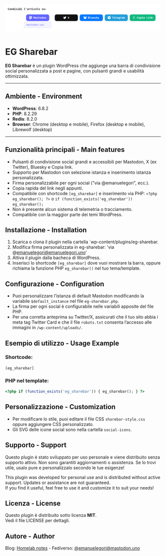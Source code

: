 ![EG Sharebar - screenshot](https://github.com/emanuelegori/eg-sharebar/raw/main/screenshot.png)

# EG Sharebar

**EG Sharebar** è un plugin WordPress che aggiunge una barra di condivisione social personalizzata a post e pagine, con pulsanti grandi e usabilità ottimizzata.

---

## Ambiente - Environment

- **WordPress**: 6.8.2 
- **PHP**: 8.2.29
- **Redis**: 	8.2.0
- **Browser**: Chrome (desktop e mobile), Firefox (desktop e mobile), Librewolf (desktop)

---

## Funzionalità principali - Main features

- Pulsanti di condivisione social grandi e accessibili per Mastodon, X (ex Twitter), Bluesky e Copia link.
- Supporto per Mastodon con selezione istanza e inserimento istanza personalizzata.
- Firma personalizzabile per ogni social ("via @emanuelegori", ecc.).
- Copia rapida del link negli appunti.
- Compatibile con shortcode `[eg_sharebar]` e inserimento via PHP: `<?php eg_sharebar(); ?>` o `if (function_exists('eg_sharebar')) eg_sharebar();`
- Non è presente alcun sistema di telemetria o tracciamento. 
- Compatibile con la maggior parte dei temi WordPress.

## Installazione - Installation

1. Scarica o clona il plugin nella cartella `wp-content/plugins/eg-sharebar.
2. Modifica firma personalizzata in eg-sharebar: 'via @emanuelegori@emanuelegori.uno'
3. Attiva il plugin dalla bacheca di WordPress.
4. Inserisci lo shortcode `[eg_sharebar]` dove vuoi mostrare la barra, oppure richiama la funzione PHP `eg_sharebar()` nel tuo tema/template.

## Configurazione - Configuration

- Puoi personalizzare l’istanza di default Mastodon modificando la variabile `$default_instance` nel file `eg-sharebar.php`.
- La firma per ogni social è configurabile nelle variabili apposite del file PHP.
- Per una corretta anteprima su Twitter/X, assicurati che il tuo sito abbia i meta tag Twitter Card e che il file `robots.txt` consenta l’accesso alle immagini in `/wp-content/uploads/`.

## Esempio di utilizzo - Usage Example

### Shortcode:

```wordpress
[eg_sharebar]
```

### PHP nel template:

```php
<?php if (function_exists('eg_sharebar')) { eg_sharebar(); } ?>
```

## Personalizzazione - Customization

- Per modificare lo stile, puoi editare il file CSS `sharebar-style.css` oppure aggiungere CSS personalizzato.
- Gli SVG delle icone social sono nella cartella `social-icons`.

## Supporto - Support

Questo plugin è stato sviluppato per uso personale e viene distribuito senza supporto attivo. Non sono garantiti aggiornamenti o assistenza.
Se lo trovi utile, usalo pure e personalizzalo secondo le tue esigenze!

This plugin was developed for personal use and is distributed without active support. Updates or assistance are not guaranteed.  
If you find it useful, feel free to use it and customize it to suit your needs!

## Licenza - License

Questo plugin è distribuito sotto licenza **MIT**.  
Vedi il file LICENSE per dettagli.

## Autore - Author

Blog: [Homelab notes](https://emanuelegori.uno) - Fediverso: [@emanuelegori@mastodon.uno](https://mastodon.uno/@emanuelegori)
